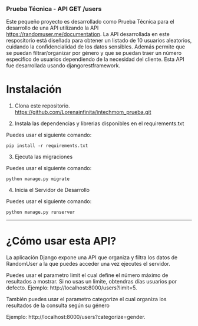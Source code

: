 ### Prueba Técnica - API GET /users

Este pequeño proyecto es desarrollado como Prueba Técnica para el desarrollo de una API utilizando la API https://randomuser.me/documentation. La API desarrollada en este respositorio está diseñada para obtener un listado de 10 usuarios aleatorios, cuidando la confidencialidad de los datos sensibles. Además permite que se puedan filtrar/organizar por género y que se puedan traer un número especifico de usuarios dependiendo de la necesidad del cliente. Esta API fue desarrollada usando djangorestframework. 


# Instalación

1) Clona este repositorio.
https://github.com/Lorenainfinita/intechmom_prueba.git

2) Instala las dependencias y librerias disponibles en el requirements.txt

Puedes usar el siguiente comando: 

	pip install -r requirements.txt

3) Ejecuta las migraciones 

Puedes usar el siguiente comando:

	python manage.py migrate

4) Inicia el Servidor de Desarrollo

Puedes usar el siguiente comando: 

	python manage.py runserver

-------------

# ¿Cómo usar esta API?

La aplicación Django expone una API que organiza y filtra los datos de RandomUser a la que puedes acceder una vez ejecutes el servidor. 

Puedes usar el parametro limit el cual define el número máximo de resultados a mostrar.  Si no usas un limite, obtendras días usuarios por defecto.
Ejemplo: http://localhost:8000/users?limit=5.

También puedes usar el parametro categorize el cual organiza los resultados de la consulta según su género

Ejemplo: http://localhost:8000/users?categorize=gender.
